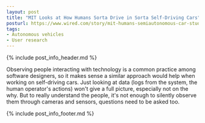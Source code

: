 ```yaml
---
layout: post
title: "MIT Looks at How Humans Sorta Drive in Sorta Self-Driving Cars"
posturl: https://www.wired.com/story/mit-humans-semiautonomous-car-study/
tags:
- Autonomous vehicles
- User research
---
```


{% include post_info_header.md %}

Observing people interacting with technology is a common practice among software designers, so it makes sense a similar approach would help when working on self-driving cars. Just looking at data (logs from the system, the human operator's actions) won't give a full picture, especially not on the why. But to really understand the people, it's not enough to silently observe them through cameras and sensors, questions need to be asked too.

<!--more-->
{% include post_info_footer.md %}
